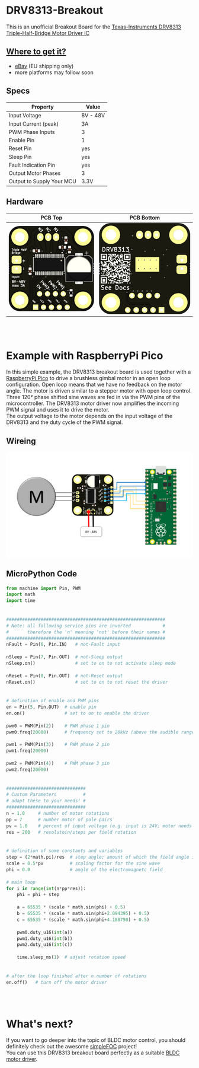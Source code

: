 # DRV8313-Breakout
This is an unofficial Breakout Board for the <a href="https://www.ti.com/product/DRV8313" target="_blank" rel="noopener noreferrer">Texas-Instruments DRV8313 Triple-Half-Bridge Motor Driver IC</a>

## <a href="https://www.ebay.de/itm/384936164923?hash=item599ffbbe3b:g:I74AAOSwUhFin4ep" target="_blank" rel="noopener noreferrer">Where to get it?</a>
- <a href="https://www.ebay.de/itm/384936164923?hash=item599ffbbe3b:g:I74AAOSwUhFin4ep" target="_blank" rel="noopener noreferrer">eBay</a> (EU shipping only)
- more platforms may follow soon

## Specs
| Property                   | Value        |
|----------------------------|--------------|
| Input Voltage              | 8V - 48V     |
| Input Current (peak)       | 3A           |
| PWM Phase Inputs           | 3            |
| Enable Pin                 | 1            |
| Reset Pin                  | yes          |
| Sleep Pin                  | yes          |
| Fault Indication Pin       | yes          |
| Output Motor Phases        | 3            |
| Output to Supply Your MCU  | 3.3V         |


## Hardware
| PCB Top                                                   | PCB Bottom
|-----------------------------------------------------------|-----------------------------------------------------------------|
| ![PCB Top](documentation/images/DRV8313-Breakout-top.PNG) | ![PCB Bottom](documentation/images/DRV8313-Breakout-bottom.PNG) |

<br/><br/>

# Example with RaspberryPi Pico
In this simple example, the DRV8313 breakout board is used together with a <a href="https://www.raspberrypi.com/products/raspberry-pi-pico" target="_blank" rel="noopener noreferrer">RaspberryPi Pico</a> to drive a brushless gimbal motor in an open loop configuration. Open loop means that we have no feedback on the motor angle. The motor is driven similar to a stepper motor with open loop control.<br/>
Three 120° phase shifted sine waves are fed in via the PWM pins of the microcontroller. The DRV8313 motor driver now amplifies the incoming PWM signal and uses it to drive the motor.<br/>
The output voltage to the motor depends on the input voltage of the DRV8313 and the duty cycle of the PWM signal.

## Wireing
![Wireing](documentation/images/PiPico_Example_Schematic.PNG)

## MicroPython Code
```python
from machine import Pin, PWM
import math
import time


############################################################
# Note: all following service pins are inverted            #
#       therefore the 'n' meaning 'not' before their names #
############################################################
nFault = Pin(6, Pin.IN)   # not-Fault input

nSleep = Pin(7, Pin.OUT)  # not-Sleep output
nSleep.on()               # set to on to not activate sleep mode

nReset = Pin(8, Pin.OUT)  # not-Reset output
nReset.on()               # set to on to not reset the driver


# definition of enable and PWM pins
en = Pin(5, Pin.OUT)  # enable pin
en.on()               # set to on to enable the driver

pwm0 = PWM(Pin(2))    # PWM phase 1 pin
pwm0.freq(20000)      # frequency set to 20kHz (above the audible range)

pwm1 = PWM(Pin(3))    # PWM phase 2 pin
pwm1.freq(20000)

pwm2 = PWM(Pin(4))    # PWM phase 3 pin
pwm2.freq(20000)


##############################
# Custom Parameters          #
# adapt these to your needs! #
##############################
n = 1.0     # number of motor rotations
pp = 7      # number motor of pole pairs
pv = 1.0    # percent of input voltage (e.g. input is 24V; motor needs 12V; -> pv=0.5)
res = 200   # resolutoin/steps per field rotation


# definition of some constants and variables
step = (2*math.pi)/res  # step angle; amount of which the field angle is increased every loop
scale = 0.5*pv          # scaling factor for the sine wave
phi = 0.0               # angle of the electromagnetc field

# main loop
for i in range(int(n*pp*res)):
    phi = phi + step
    
    a = 65535 * (scale * math.sin(phi) + 0.5)
    b = 65535 * (scale * math.sin(phi+2.094395) + 0.5)
    c = 65535 * (scale * math.sin(phi+4.188790) + 0.5)
    
    pwm0.duty_u16(int(a))
    pwm1.duty_u16(int(b))
    pwm2.duty_u16(int(c))
    
    time.sleep_ms(1)  # adjust rotation speed


# after the loop finished after n number of rotations
en.off()   # turn off the motor driver
```

<br/><br/>

# What's next?
If you want to go deeper into the topic of BLDC motor control, you should definitely check out the awesome <a href="https://docs.simplefoc.com" target="_blank" rel="noopener noreferrer">simpleFOC</a> project!<br/>
You can use this DRV8313 breakout board perfectly as a suitable <a href="https://docs.simplefoc.com/bldcdriver3pwm" target="_blank" rel="noopener noreferrer">BLDC motor driver</a>.

